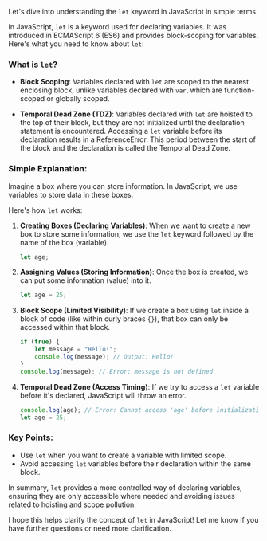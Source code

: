 Let's dive into understanding the `let` keyword in JavaScript in simple terms.

In JavaScript, `let` is a keyword used for declaring variables. It was introduced in ECMAScript 6 (ES6) and provides block-scoping for variables. Here's what you need to know about `let`:

### What is `let`?

- **Block Scoping**: Variables declared with `let` are scoped to the nearest enclosing block, unlike variables declared with `var`, which are function-scoped or globally scoped.
  
- **Temporal Dead Zone (TDZ)**: Variables declared with `let` are hoisted to the top of their block, but they are not initialized until the declaration statement is encountered. Accessing a `let` variable before its declaration results in a ReferenceError. This period between the start of the block and the declaration is called the Temporal Dead Zone.

### Simple Explanation:

Imagine a box where you can store information. In JavaScript, we use variables to store data in these boxes.

Here's how `let` works:

1. **Creating Boxes (Declaring Variables)**: When we want to create a new box to store some information, we use the `let` keyword followed by the name of the box (variable).

    ```javascript
    let age;
    ```

2. **Assigning Values (Storing Information)**: Once the box is created, we can put some information (value) into it.

    ```javascript
    let age = 25;
    ```

3. **Block Scope (Limited Visibility)**: If we create a box using `let` inside a block of code (like within curly braces `{}`), that box can only be accessed within that block.

    ```javascript
    if (true) {
        let message = "Hello!";
        console.log(message); // Output: Hello!
    }
    console.log(message); // Error: message is not defined
    ```

4. **Temporal Dead Zone (Access Timing)**: If we try to access a `let` variable before it's declared, JavaScript will throw an error.

    ```javascript
    console.log(age); // Error: Cannot access 'age' before initialization
    let age = 25;
    ```

### Key Points:

- Use `let` when you want to create a variable with limited scope.
- Avoid accessing `let` variables before their declaration within the same block.

In summary, `let` provides a more controlled way of declaring variables, ensuring they are only accessible where needed and avoiding issues related to hoisting and scope pollution.

I hope this helps clarify the concept of `let` in JavaScript! Let me know if you have further questions or need more clarification.